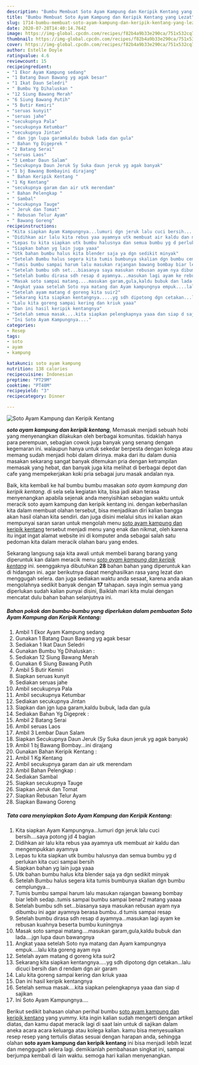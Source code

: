 ```yaml
---
description: "Bumbu Membuat Soto Ayam Kampung dan Keripik Kentang yang Lezat"
title: "Bumbu Membuat Soto Ayam Kampung dan Keripik Kentang yang Lezat"
slug: 1714-bumbu-membuat-soto-ayam-kampung-dan-keripik-kentang-yang-lezat
date: 2020-07-28T14:40:14.764Z
image: https://img-global.cpcdn.com/recipes/f82b4a9b33e290ca/751x532cq70/soto-ayam-kampung-dan-keripik-kentang-foto-resep-utama.jpg
thumbnail: https://img-global.cpcdn.com/recipes/f82b4a9b33e290ca/751x532cq70/soto-ayam-kampung-dan-keripik-kentang-foto-resep-utama.jpg
cover: https://img-global.cpcdn.com/recipes/f82b4a9b33e290ca/751x532cq70/soto-ayam-kampung-dan-keripik-kentang-foto-resep-utama.jpg
author: Estelle Doyle
ratingvalue: 4.6
reviewcount: 15
recipeingredient:
- "1 Ekor Ayam Kampung sedang"
- "1 Batang Daun Bawang yg agak besar"
- "1 Ikat Daun Seledri"
- " Bumbu Yg Dihaluskan "
- "12 Siung Bawang Merah"
- "6 Siung Bawang Putih"
- "5 Butir Kemiri"
- "seruas kunyit"
- "seruas jahe"
- "secukupnya Pala"
- "secukupnya Ketumbar"
- "secukupnya Jintan"
- " dan jgn lupa garamkaldu bubuk lada dan gula"
- " Bahan Yg Digeprek "
- "2 Batang Serai"
- "seruas Laos"
- "3 Lembar Daun Salam"
- "Secukupnya Daun Jeruk Sy Suka daun jeruk yg agak banyak"
- "1 bj Bawang Bombayini dirajang"
- " Bahan Keripik Kentang "
- "1 Kg Kentang"
- "secukupnya garam dan air utk merendam"
- " Bahan Pelengkap "
- " Sambal"
- "secukupnya Tauge"
- " Jeruk dan Tomat"
- " Rebusan Telur Ayam"
- " Bawang Goreng"
recipeinstructions:
- "Kita siapkan Ayam Kampungnya...lumuri dgn jeruk lalu cuci bersih....saya potong jd 4 bagian"
- "Didihkan air lalu kita rebus yaa ayamnya utk membuat air kaldu dan mengempukkan ayamnya"
- "Lepas tu kita siapkan utk bumbu halusnya dan semua bumbu yg d perlukan kita cuci sampai bersih"
- "Siapkan bahan yg lain juga yaaa"
- "Utk bahan bumbu halus kita blender saja ya dgn sedikit minyak"
- "Setelah Bumbu halus segera kita tumis bumbunya skalian dgn bumbu cemplungya..."
- "Tumis bumbu sampai harum lalu masukan rajangan bawang bombay biar lebih sedap..tumis sampai bumbu sampai benar2 matang yaaaa"
- "Setelah bumbu sdh set...biasanya saya masukan rebusan ayam nya dibumbu ini agar ayamnya berasa bumbu..d tumis sampai resap"
- "Setelah bumbu dirasa sdh resap d ayamnya...masukan lagi ayam ke rebusan kuahnya beserta bumbu kuningnya"
- "Masak soto sampai matang....masukan garam,gula,kaldu bubuk dan lada....jgn lupa daun bawangnya"
- "Angkat yaaa setelah Soto nya matang dan Ayam kampungnya empuk....lalu kita goreng ayam nya"
- "Setelah ayam matang d goreng kita suir2"
- "Sekarang kita siapkan kentangnya.....yg sdh dipotong dgn cetakan...lalu dicuci bersih dan d rendam dgn air garam"
- "Lalu kita goreng sampai kering dan kriuk yaaa"
- "Dan ini hasil keripik kentangnya"
- "Setelah semua masak....kita siapkan pelengkapnya yaaa dan siap d sajikan"
- "Ini Soto Ayam Kampungnya...."
categories:
- Resep
tags:
- soto
- ayam
- kampung

katakunci: soto ayam kampung 
nutrition: 138 calories
recipecuisine: Indonesian
preptime: "PT29M"
cooktime: "PT40M"
recipeyield: "3"
recipecategory: Dinner

---
```



![Soto Ayam Kampung dan Keripik Kentang](https://img-global.cpcdn.com/recipes/f82b4a9b33e290ca/751x532cq70/soto-ayam-kampung-dan-keripik-kentang-foto-resep-utama.jpg)

<b><i>soto ayam kampung dan keripik kentang</i></b>, Memasak menjadi sebuah hobi yang menyenangkan dilakukan oleh berbagai komunitas. tidaklah hanya para perempuan, sebagian cowok juga banyak yang senang dengan kegemaran ini. walaupun hanya untuk sekedar berpesta dengan kolega atau memang sudah menjadi hobi dalam dirinya. maka dari itu dalam dunia masakan sekarang sangat banyak ditemukan pria dengan ketrampilan memasak yang hebat, dan banyak juga kita melihat di berbagai depot dan cafe yang mempekerjakan koki pria sebagai juru masak andalan nya.

Baik, kita kembali ke hal bumbu bumbu masakan <i>soto ayam kampung dan keripik kentang</i>. di sela sela kegiatan kita, bisa jadi akan terasa menyenangkan apabila sejenak anda menyisihkan sebagian waktu untuk meracik soto ayam kampung dan keripik kentang ini. dengan keberhasilan kita dalam membuat olahan tersebut, bisa menjadikan diri kalian bangga akan hasil olahan kita sendiri. dan juga disini melalui situs ini kalian akan mempunyai saran saran untuk mengolah menu <u>soto ayam kampung dan keripik kentang</u> tersebut menjadi menu yang enak dan nikmat, oleh karena itu ingat ingat alamat website ini di komputer anda sebagai salah satu pedoman kita dalam meracik olahan baru yang endes.




Sekarang langsung saja kita awali untuk membeli barang barang yang diperuntuk kan dalam meracik menu <u><i>soto ayam kampung dan keripik kentang</i></u> ini. seenggaknya dibutuhkan <b>28</b> bahan bahan yang diperuntuk kan di hidangan ini. agar berikutnya dapat menghasilkan rasa yang lezat dan menggugah selera. dan juga sediakan waktu anda sesaat, karena anda akan mengolahnya sedikit banyak dengan <b>17</b> tahapan. saya ingin semua yang diperlukan sudah kalian punyai disini, Baiklah mari kita mulai dengan mencatat dulu bahan bahan selanjutnya ini.

<!--inarticleads1-->

##### Bahan pokok dan bumbu-bumbu yang diperlukan dalam pembuatan Soto Ayam Kampung dan Keripik Kentang:

1. Ambil 1 Ekor Ayam Kampung sedang
1. Gunakan 1 Batang Daun Bawang yg agak besar
1. Sediakan 1 Ikat Daun Seledri
1. Gunakan  Bumbu Yg Dihaluskan :
1. Sediakan 12 Siung Bawang Merah
1. Gunakan 6 Siung Bawang Putih
1. Ambil 5 Butir Kemiri
1. Siapkan seruas kunyit
1. Sediakan seruas jahe
1. Ambil secukupnya Pala
1. Ambil secukupnya Ketumbar
1. Sediakan secukupnya Jintan
1. Siapkan  dan jgn lupa garam,kaldu bubuk, lada dan gula
1. Sediakan  Bahan Yg Digeprek :
1. Ambil 2 Batang Serai
1. Ambil seruas Laos
1. Ambil 3 Lembar Daun Salam
1. Siapkan Secukupnya Daun Jeruk (Sy Suka daun jeruk yg agak banyak)
1. Ambil 1 bj Bawang Bombay...ini dirajang
1. Gunakan  Bahan Keripik Kentang :
1. Ambil 1 Kg Kentang
1. Ambil secukupnya garam dan air utk merendam
1. Ambil  Bahan Pelengkap :
1. Sediakan  Sambal
1. Siapkan secukupnya Tauge
1. Siapkan  Jeruk dan Tomat
1. Siapkan  Rebusan Telur Ayam
1. Siapkan  Bawang Goreng




<!--inarticleads2-->

##### Tata cara menyiapkan Soto Ayam Kampung dan Keripik Kentang:

1. Kita siapkan Ayam Kampungnya...lumuri dgn jeruk lalu cuci bersih....saya potong jd 4 bagian
1. Didihkan air lalu kita rebus yaa ayamnya utk membuat air kaldu dan mengempukkan ayamnya
1. Lepas tu kita siapkan utk bumbu halusnya dan semua bumbu yg d perlukan kita cuci sampai bersih
1. Siapkan bahan yg lain juga yaaa
1. Utk bahan bumbu halus kita blender saja ya dgn sedikit minyak
1. Setelah Bumbu halus segera kita tumis bumbunya skalian dgn bumbu cemplungya...
1. Tumis bumbu sampai harum lalu masukan rajangan bawang bombay biar lebih sedap..tumis sampai bumbu sampai benar2 matang yaaaa
1. Setelah bumbu sdh set...biasanya saya masukan rebusan ayam nya dibumbu ini agar ayamnya berasa bumbu..d tumis sampai resap
1. Setelah bumbu dirasa sdh resap d ayamnya...masukan lagi ayam ke rebusan kuahnya beserta bumbu kuningnya
1. Masak soto sampai matang....masukan garam,gula,kaldu bubuk dan lada....jgn lupa daun bawangnya
1. Angkat yaaa setelah Soto nya matang dan Ayam kampungnya empuk....lalu kita goreng ayam nya
1. Setelah ayam matang d goreng kita suir2
1. Sekarang kita siapkan kentangnya.....yg sdh dipotong dgn cetakan...lalu dicuci bersih dan d rendam dgn air garam
1. Lalu kita goreng sampai kering dan kriuk yaaa
1. Dan ini hasil keripik kentangnya
1. Setelah semua masak....kita siapkan pelengkapnya yaaa dan siap d sajikan
1. Ini Soto Ayam Kampungnya....




Berikut sedikit bahasan olahan perihal bumbu <u>soto ayam kampung dan keripik kentang</u> yang yummy. kita ingin kalian sudah mengerti dengan artikel diatas, dan kamu dapat meracik lagi di saat lain untuk di sajikan dalam aneka acara acara keluarga atau kolega kalian. kamu bisa menyesuaikan resep resep yang tertulis diatas sesuai dengan harapan anda, sehingga olahan <b>soto ayam kampung dan keripik kentang</b> ini bisa menjadi lebih lezat dan menggugah selera lagi. demikianlah pembahasan singkat ini, sampai berjumpa kembali di lain waktu. semoga hari kalian menyenangkan.
